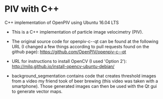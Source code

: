 # PIV with C++
C++ implementation of OpenPIV using Ubuntu 16.04 LTS

 * This is a C++ implementation of particle image velocimetry (PIV).

 * The original source code for openpiv-c--qt can be found at the following URL (I changed a few things according to pull requests found on the github page): https://github.com/OpenPIV/openpiv-c--qt

 * URL for instructions to install OpenCV (I used 'Option 2'): http://milq.github.io/install-opencv-ubuntu-debian/

 * background_segmentation contains code that creates threshold images from a video my friend took of beer brewing (this video was taken with a smartphone). Those generated images can then be used with the Qt gui to generate vector maps.
